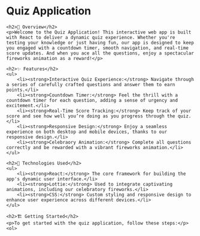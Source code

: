   <h1>Quiz Application</h1>

    <h2>🎯 Overview</h2>
    <p>Welcome to the Quiz Application! This interactive web app is built with React to deliver a dynamic quiz experience. Whether you're testing your knowledge or just having fun, our app is designed to keep you engaged with a countdown timer, smooth navigation, and real-time score updates. And when you ace all the questions, enjoy a spectacular fireworks animation as a reward!</p>

    <h2>✨ Features</h2>
    <ul>
        <li><strong>Interactive Quiz Experience:</strong> Navigate through a series of carefully crafted questions and answer them to earn points.</li>
        <li><strong>Countdown Timer:</strong> Feel the thrill with a countdown timer for each question, adding a sense of urgency and excitement.</li>
        <li><strong>Real-Time Score Tracking:</strong> Keep track of your score and see how well you’re doing as you progress through the quiz.</li>
        <li><strong>Responsive Design:</strong> Enjoy a seamless experience on both desktop and mobile devices, thanks to our responsive design.</li>
        <li><strong>Celebraory Animation:</strong> Complete all questions correctly and be rewarded with a vibrant fireworks animation.</li>
    </ul>

    <h2>🚀 Technologies Used</h2>
    <ul>
        <li><strong>React:</strong> The core framework for building the app's dynamic user interface.</li>
        <li><strong>Lottie:</strong> Used to integrate captivating animations, including our celebratory fireworks.</li>
        <li><strong>CSS:</strong> Custom styling and responsive design to enhance user experience across different devices.</li>
    </ul>

    <h2>🏗️ Getting Started</h2>
    <p>To get started with the quiz application, follow these steps:</p>
    <ol>
